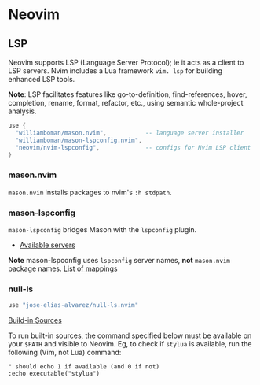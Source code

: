 # Neovim
  
## LSP

Neovim supports LSP (Language Server Protocol); ie it acts as a client to LSP
servers. Nvim includes a Lua framework `vim. lsp` for building enhanced LSP tools.

**Note**: LSP facilitates features like go-to-definition, find-references, hover,
completion, rename, format, refactor, etc., using semantic whole-project
analysis.

```lua
use {
  "williamboman/mason.nvim",           -- language server installer
  "williamboman/mason-lspconfig.nvim",
  "neovim/nvim-lspconfig",             -- configs for Nvim LSP client
}
```

### mason.nvim

`mason.nvim` installs packages to nvim's `:h stdpath`.

### mason-lspconfig

`mason-lspconfig` bridges Mason with the `lspconfig` plugin.

- [Available servers](https://github.com/williamboman/mason-lspconfig.nvim#available-lsp-servers)

**Note** mason-lspconfig uses `lspconfig` server names, **not** `mason.nvim` package names. [List of mappings](https://github.com/williamboman/mason-lspconfig.nvim/blob/main/doc/server-mapping.md)

### null-ls

```lua
use "jose-elias-alvarez/null-ls.nvim"
```

[Build-in Sources](https://github.com/jose-elias-alvarez/null-ls.nvim/blob/main/doc/BUILTINS.md)

To run built-in sources, the command specified below must be available on your
`$PATH` and visible to Neovim. Eg, to check if `stylua` is available, run the
following (Vim, not Lua) command:

```vim
" should echo 1 if available (and 0 if not)
:echo executable("stylua")
```
